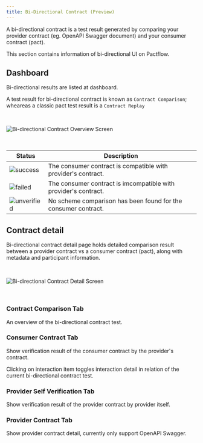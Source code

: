 ```yaml
---
title: Bi-Directional Contract (Preview)
---
```


A bi-directional contract is a test result generated by comparing your provider contract (eg. OpenAPI Swagger document) and your consumer contract (pact).

This section contains information of bi-directional UI on Pactflow.

## Dashboard

Bi-directional results are listed at dashboard. 

A test result for bi-directional contract is known as `Contract Comparison`; wheareas a classic pact test result is a `Contract Replay`


&nbsp;

![Bi-directional Contract Overview Screen](/ui/bdc-dashboard.png)

&nbsp;

<div class="status-table">

| Status | Description |
|-------------|-------------|
| ![success](/ui/success.png) | The consumer contract is compatible with provider's contract.|
| ![failed](/ui/failed.png) | The consumer contract is imcompatible with provider's contract.|
| ![unverified](/ui/unverified.png) | No scheme comparison has been found for the consumer contract. |

</div>

## Contract detail

Bi-directional contract detail page holds detailed comparison result between a provider contract vs a consumer contract (pact), along with metadata and participant information.

&nbsp;

![Bi-directional Contract Detail Screen](/ui/bdc-detail.png)

&nbsp;

### Contract Comparison Tab
An overview of the bi-directional contract test.

### Consumer Contract Tab
Show verification result of the consumer contract by the provider's contract.

Clicking on interaction item toggles interaction detail in relation of the current bi-directional contract test.

### Provider Self Verification Tab
Show verification result of the provider contract by provider itself.

### Provider Contract Tab
Show provider contract detail, currently only support OpenAPI Swagger.



